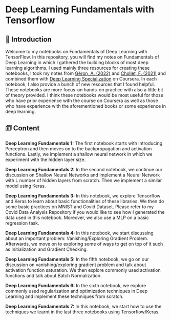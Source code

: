 # Deep Learning Fundamentals with Tensorflow

## 👋 Introduction

Welcome to my notebooks on Fundamentals of Deep Learning with TensorFlow. In this repository, you will find my notes on Fundamentals of Deep Learning in which I gathered the building blocks of most deep learning algorithms. I used mainly three resources for creating these notebooks, I took my notes from [Géron, A. (2022)]() and [Chollet, F. (2021)]() and combined them with [Deep Learning Specialization]() on Coursera. In each notebook, I also provide a bunch of new resources that I found helpful. These notebooks are more focus-on hands-on practice with also a little bit of theory provided. I think these notebooks would be most useful for those who have prior experience with the course on Coursera as well as those who have experience with the aforementioned books or some experience in deep learning. 

## 🗊 Content

**Deep Learning Fundamentals 1:** The first notebook starts with introducing Perceptron and then moves on to the backpropagation and activation functions. Lastly, we implement a shallow neural network in which we experiment with the hidden layer size.

**Deep Learning Fundamentals 2:** In the second notebook, we continue our discussion on Shallow Neural Networks and implement a Neural Network with L number of hidden layers from scratch. Then we implement a similar model using Keras.

**Deep Learning Fundamentals 3:** In this notebook, we explore Tensorflow and Keras to learn about basic functionalities of these libraries. We then do some basic practices on MNIST and Covid Dataset. Please refer to my Covid Data Analysis Repository if you would like to see how I generated the data used in this notebook. Moreover, we also use a MLP on a basic regression task.

**Deep Learning Fundamentals 4:** In this notebook, we start discussing about an important problem: Vanishing/Exploring Gradient Problem. Afterwards, we move on to exploring some of ways to get on top of it such as Initialization and Gradient Checking.

**Deep Learning Fundamentals 5:** In the fifth notebook, we go on our discussion on vanishing/exploring gradient problem and talk about activation function saturation. We then explore commonly used activation functions and talk about Batch Normalization.

**Deep Learning Fundamentals 6:** In the sixth notebook, we explore commonly used regularization and optimization techniques in Deep Learning and implement these techniques from scratch.

**Deep Learning Fundamentals 7:** In this notebook, we start how to use the techniques we learnt in the last three notebooks using Tensorflow/Keras.



